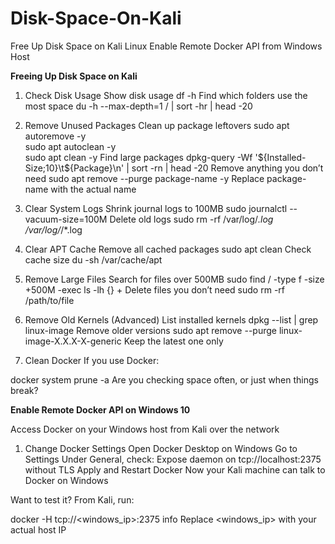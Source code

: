 # Disk-Space-On-Kali

Free Up Disk Space on Kali Linux
Enable Remote Docker API from Windows Host

**Freeing Up Disk Space on Kali**

1. Check Disk Usage
Show disk usage
df -h
Find which folders use the most space
du -h --max-depth=1 / | sort -hr | head -20


2. Remove Unused Packages
Clean up package leftovers
sudo apt autoremove -y  
sudo apt autoclean -y  
sudo apt clean -y
Find large packages
dpkg-query -Wf '${Installed-Size;10}\t${Package}\n' | sort -rn | head -20
Remove anything you don’t need
sudo apt remove --purge package-name -y
Replace package-name with the actual name

3. Clear System Logs
Shrink journal logs to 100MB
sudo journalctl --vacuum-size=100M
Delete old logs
sudo rm -rf /var/log/*.log /var/log/*/*.log


4. Clear APT Cache
Remove all cached packages
sudo apt clean
Check cache size
du -sh /var/cache/apt


5. Remove Large Files
Search for files over 500MB
sudo find / -type f -size +500M -exec ls -lh {} +
Delete files you don’t need
sudo rm -rf /path/to/file


6. Remove Old Kernels (Advanced)
List installed kernels
dpkg --list | grep linux-image
Remove older versions
sudo apt remove --purge linux-image-X.X.X-X-generic
Keep the latest one only

7. Clean Docker
If you use Docker:

docker system prune -a
Are you checking space often, or just when things break?

**Enable Remote Docker API on Windows 10**

Access Docker on your Windows host from Kali over the network

1. Change Docker Settings
Open Docker Desktop on Windows
Go to Settings
Under General, check:
Expose daemon on tcp://localhost:2375 without TLS
Apply and Restart Docker
Now your Kali machine can talk to Docker on Windows

Want to test it?
From Kali, run:

docker -H tcp://<windows_ip>:2375 info
Replace <windows_ip> with your actual host IP
